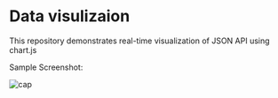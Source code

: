 # Data visulizaion

This repository demonstrates real-time visualization of JSON  API using chart.js

Sample Screenshot:

![cap](https://user-images.githubusercontent.com/39022530/79682452-09abe700-8240-11ea-8412-afb94c8d9026.PNG)
